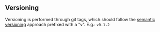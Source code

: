 ## Versioning
Versioning is performed through git tags, which should follow the [semantic versioning](https://semver.org/) approach prefixed with a "v".
E.g.: `v0.1.2`
